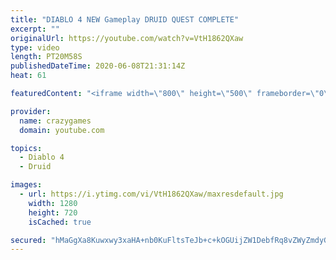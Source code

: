 ```yaml
---
title: "DIABLO 4 NEW Gameplay DRUID QUEST COMPLETE"
excerpt: ""
originalUrl: https://youtube.com/watch?v=VtH1862QXaw
type: video
length: PT20M58S
publishedDateTime: 2020-06-08T21:31:14Z
heat: 61

featuredContent: "<iframe width=\"800\" height=\"500\" frameborder=\"0\" src=\"https://www.youtube.com/embed/VtH1862QXaw\" allow=\"accelerometer; autoplay; encrypted-media; gyroscope; picture-in-picture\" allowfullscreen></iframe>"

provider:
  name: crazygames
  domain: youtube.com

topics:
  - Diablo 4
  - Druid

images:
  - url: https://i.ytimg.com/vi/VtH1862QXaw/maxresdefault.jpg
    width: 1280
    height: 720
    isCached: true

secured: "hMaGgXa8Kuwxwy3xaHA+nb0KuFltsTeJb+c+kOGUijZW1DebfRq8vZWyZmdyGtXBOIlu9iaM9QDOG5kxHpHPcMzfMZGeOTkIgIEaGsDZRZfK4MBnxyev78tN18nVeDhy/3fO6sUexGd+vX5sCkqP+htEmgGbr5LMVRfEI5CkkQF65GYSVS3VYo4UPPja81cYWGsD0jmMOknh3Z9Z3JkmEZXq0K+1GbKxPxJKWBtK1BPZCny5JYBuW+y/G3SVs1rnvDD/F/ZLjOqD+QNKUEt5EdfeX5NAkB++f+ZiV0afBCCzz78nUcNaBZ+hz7ToPLuRynPzWV+Bl965HTaafB/im0nTP8rJoavugHN2IJIwkUSlyY4kwp4ZdyQzWU3ss2cFD1RMrV8gCa3TBkOAe0bXx0ZiZnUzGtSw+8lW0XaJ010=;hVYZ3b9X/9dJezy6jElGHg=="
---
```


